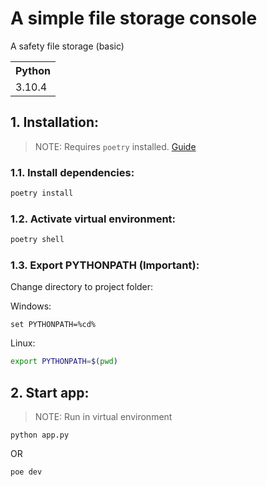 # A simple file storage console

A safety file storage (basic)

<table>
  <tr>
    <th>Python</th>
  </tr>
  <tr>
    <td>3.10.4</td>
  </tr>
</table>

## 1. Installation:

> NOTE: Requires `poetry` installed. [Guide](https://python-poetry.org/docs/master/#installation)

### 1.1. Install dependencies:

```bash
poetry install
```

### 1.2. Activate virtual environment:

```bash
poetry shell
```

### 1.3. Export PYTHONPATH (Important):

Change directory to project folder:

Windows:

```console
set PYTHONPATH=%cd%
```

Linux:

```bash
export PYTHONPATH=$(pwd)
```

## 2. Start app:

> NOTE: Run in virtual environment

```console
python app.py
```

OR

```console
poe dev
```

